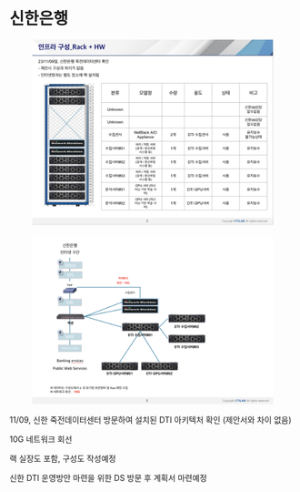 # 신한은행

<figure><img src="../../.gitbook/assets/image (17).png" alt=""><figcaption></figcaption></figure>

<figure><img src="../../.gitbook/assets/image (19).png" alt=""><figcaption></figcaption></figure>



11/09, 신한 죽전데이터센터 방문하여 설치된 DTI 아키텍처 확인 (제안서와 차이 없음)

10G 네트워크 회선&#x20;

랙 실장도 포함, 구성도 작성예정

신한 DTI 운영방안 마련을 위한 DS 방문 후 계획서 마련예정
